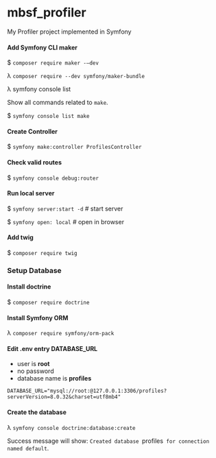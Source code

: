 # mbsf_profiler
 My Profiler project implemented in Symfony

#### Add Symfony CLI maker
$ `composer require maker -–dev`

λ `composer require --dev symfony/maker-bundle`

λ symfony console list <section>

Show all commands related to `make`.

$ `symfony console list make`

#### Create Controller
$ `symfony make:controller ProfilesController`

#### Check valid routes
$ `symfony console debug:router`

#### Run local server
$ `symfony server:start -d`  # start server

$ `symfony open: local`  # open in browser

#### Add twig
$ `composer require twig`


### Setup Database

#### Install doctrine
$ `composer require doctrine`

#### Install Symfony ORM
λ `composer require symfony/orm-pack`

#### Edit .env entry DATABASE_URL
* user is **root**
* no password
* database name is **profiles**

`DATABASE_URL="mysql://root:@127.0.0.1:3306/profiles?serverVersion=8.0.32&charset=utf8mb4"`

#### Create the database

λ `symfony console doctrine:database:create`

Success message will show: `Created database `profiles` for connection named default`.


